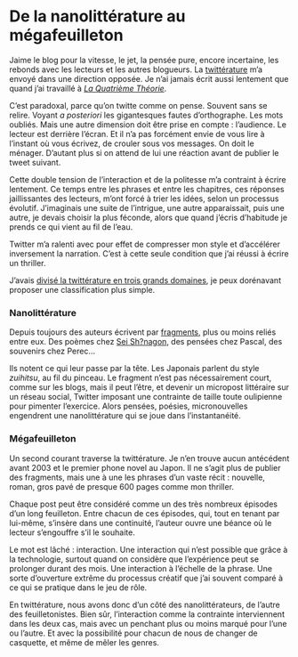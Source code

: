 # De la nanolittérature au mégafeuilleton

Jaime le blog pour la vitesse, le jet, la pensée pure, encore incertaine, les rebonds avec les lecteurs et les autres blogueurs. La [twittérature](https://tcrouzet.com/la-quatrieme-theorie/la-quatrieme-theorie-liens/) m’a envoyé dans une direction opposée. Je n’ai jamais écrit aussi lentement que quand j’ai travaillé à [*La Quatrième Théorie*](https://tcrouzet.com/la-quatrieme-theorie/).<span id="more-31574"></span>

C’est paradoxal, parce qu’on twitte comme on pense. Souvent sans se relire. Voyant *a posteriori* les gigantesques fautes d’orthographe. Les mots oubliés. Mais une autre dimension doit être prise en compte : l’audience. Le lecteur est derrière l’écran. Et il n’a pas forcément envie de vous lire à l’instant où vous écrivez, de crouler sous vos messages. On doit le ménager. D’autant plus si on attend de lui une réaction avant de publier le tweet suivant.

Cette double tension de l’interaction et de la politesse m’a contraint à écrire lentement. Ce temps entre les phrases et entre les chapitres, ces réponses jaillissantes des lecteurs, m’ont forcé à trier les idées, selon un processus évolutif. J’imaginais une suite de l’intrigue, une autre apparaissait, puis une autre, je devais choisir la plus féconde, alors que quand j’écris d’habitude je prends ce qui vient au fil de l’eau.

Twitter m’a ralenti avec pour effet de compresser mon style et d’accélérer inversement la narration. C’est à cette seule condition que j’ai réussi à écrire un thriller.

J’avais [divisé la twittérature en trois grands domaines](https://tcrouzet.com/2013/02/06/taxinomie-litteraire-a-lage-de-twitter/), je peux dorénavant proposer une classification plus simple.

### Nanolittérature

Depuis toujours des auteurs écrivent par [fragments](http://fr.wikipedia.org/wiki/Fragment), plus ou moins reliés entre eux. Des poèmes chez [Sei Sh?nagon](http://fr.wikipedia.org/wiki/Sei_Sh%C5%8Dnagon), des pensées chez Pascal, des souvenirs chez Perec…

Ils notent ce qui leur passe par la tête. Les Japonais parlent du style *zuihitsu*, au fil du pinceau. Le fragment n’est pas nécessairement court, comme sur les blogs, mais il peut l’être, et devenir un micropost littéraire sur un réseau social, Twitter imposant une contrainte de taille toute oulipienne pour pimenter l’exercice. Alors pensées, poésies, micronouvelles engendrent une nanolittérature qui se joue dans l’instantanéité.

### Mégafeuilleton

Un second courant traverse la twittérature. Je n’en trouve aucun antécédent avant 2003 et le premier phone novel au Japon. Il ne s’agit plus de publier des fragments, mais une à une les phrases d’un vaste récit : nouvelle, roman, gros pavé de presque 600 pages comme mon thriller.

Chaque post peut être considéré comme un des très nombreux épisodes d’un long feuilleton. Entre chacun de ces épisodes, qui, tout en tenant par lui-même, s’insère dans une continuité, l’auteur ouvre une béance où le lecteur s’engouffre s’il le souhaite.

Le mot est lâché : interaction. Une interaction qui n’est possible que grâce à la technologie, surtout quand on considère que l’expérience peut se prolonger durant des mois. Une interaction à l’échelle de la phrase. Une sorte d’ouverture extrême du processus créatif que j’ai souvent comparé à ce qui se pratique dans le jeu de rôle.

En twittérature, nous avons donc d’un côté des nanolittérateurs, de l’autre des feuilletonistes. Bien sûr, l’interaction comme la contrainte interviennent dans les deux cas, mais avec un penchant plus ou moins marqué pour l’une ou l’autre. Et avec la possibilité pour chacun de nous de changer de casquette, et même de mêler les genres.